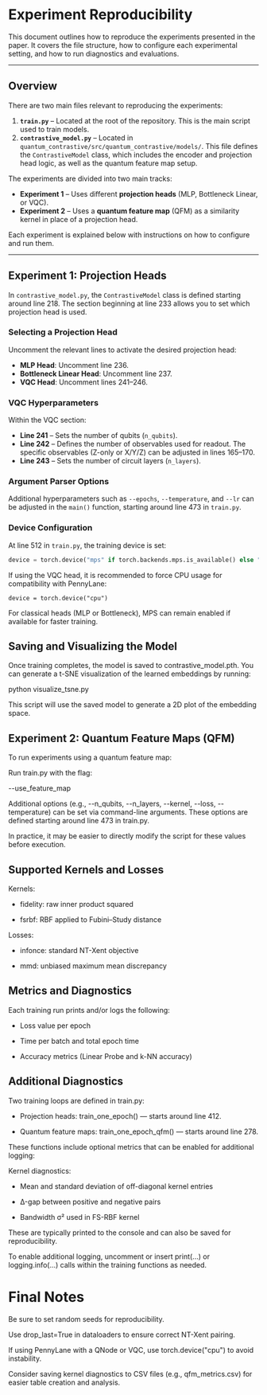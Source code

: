 # Experiment Reproducibility

This document outlines how to reproduce the experiments presented in the paper. It covers the file structure, how to configure each experimental setting, and how to run diagnostics and evaluations.

---

## Overview

There are two main files relevant to reproducing the experiments:

1. **`train.py`** – Located at the root of the repository. This is the main script used to train models.
2. **`contrastive_model.py`** – Located in `quantum_contrastive/src/quantum_contrastive/models/`. This file defines the `ContrastiveModel` class, which includes the encoder and projection head logic, as well as the quantum feature map setup.

The experiments are divided into two main tracks:

- **Experiment 1** – Uses different **projection heads** (MLP, Bottleneck Linear, or VQC).
- **Experiment 2** – Uses a **quantum feature map** (QFM) as a similarity kernel in place of a projection head.

Each experiment is explained below with instructions on how to configure and run them.

---

## Experiment 1: Projection Heads

In `contrastive_model.py`, the `ContrastiveModel` class is defined starting around line 218. The section beginning at line 233 allows you to set which projection head is used.

### Selecting a Projection Head
Uncomment the relevant lines to activate the desired projection head:

- **MLP Head**: Uncomment line 236.
- **Bottleneck Linear Head**: Uncomment line 237.
- **VQC Head**: Uncomment lines 241–246.

### VQC Hyperparameters
Within the VQC section:

- **Line 241** – Sets the number of qubits (`n_qubits`).
- **Line 242** – Defines the number of observables used for readout. The specific observables (Z-only or X/Y/Z) can be adjusted in lines 165–170.
- **Line 243** – Sets the number of circuit layers (`n_layers`).

### Argument Parser Options
Additional hyperparameters such as `--epochs`, `--temperature`, and `--lr` can be adjusted in the `main()` function, starting around line 473 in `train.py`.

### Device Configuration
At line 512 in `train.py`, the training device is set:
```python
device = torch.device("mps" if torch.backends.mps.is_available() else "cpu")
```

If using the VQC head, it is recommended to force CPU usage for compatibility with PennyLane:

`device = torch.device("cpu")`


For classical heads (MLP or Bottleneck), MPS can remain enabled if available for faster training.

## Saving and Visualizing the Model

Once training completes, the model is saved to contrastive_model.pth. You can generate a t-SNE visualization of the learned embeddings by running:

python visualize_tsne.py


This script will use the saved model to generate a 2D plot of the embedding space.

## Experiment 2: Quantum Feature Maps (QFM)

To run experiments using a quantum feature map:

Run train.py with the flag:

--use_feature_map


Additional options (e.g., --n_qubits, --n_layers, --kernel, --loss, --temperature) can be set via command-line arguments. These options are defined starting around line 473 in train.py.

In practice, it may be easier to directly modify the script for these values before execution.

## Supported Kernels and Losses

Kernels:

- fidelity: raw inner product squared

- fsrbf: RBF applied to Fubini–Study distance

Losses:

- infonce: standard NT-Xent objective

- mmd: unbiased maximum mean discrepancy

## Metrics and Diagnostics

Each training run prints and/or logs the following:

- Loss value per epoch

- Time per batch and total epoch time

- Accuracy metrics (Linear Probe and k-NN accuracy)

## Additional Diagnostics

Two training loops are defined in train.py:

- Projection heads: train_one_epoch() — starts around line 412.

- Quantum feature maps: train_one_epoch_qfm() — starts around line 278.

These functions include optional metrics that can be enabled for additional logging:

Kernel diagnostics:

- Mean and standard deviation of off-diagonal kernel entries

- Δ-gap between positive and negative pairs

- Bandwidth σ² used in FS-RBF kernel

These are typically printed to the console and can also be saved for reproducibility.

To enable additional logging, uncomment or insert print(...) or logging.info(...) calls within the training functions as needed.

# Final Notes

Be sure to set random seeds for reproducibility.

Use drop_last=True in dataloaders to ensure correct NT-Xent pairing.

If using PennyLane with a QNode or VQC, use torch.device("cpu") to avoid instability.

Consider saving kernel diagnostics to CSV files (e.g., qfm_metrics.csv) for easier table creation and analysis.